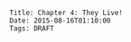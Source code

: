     Title: Chapter 4: They Live!
    Date: 2015-08-16T01:10:00
    Tags: DRAFT

### 


<!-- more -->

